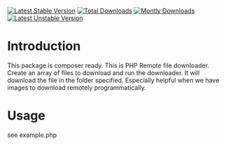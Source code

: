 [![Latest Stable Version](https://poser.pugx.org/samundra/remotefiledownloader/v/stable.png)](https://packagist.org/packages/samundra/remotefiledownloader) [![Total Downloads](https://poser.pugx.org/samundra/remotefiledownloader/downloads.png)](https://packagist.org/packages/samundra/remotefiledownloader) [![Montly Downloads](https://poser.pugx.org/samundra/remotefiledownloader/d/monthly.png)](https://packagist.org/packages/samundra/remotefiledownloader) [![Latest Unstable Version](https://poser.pugx.org/samundra/remotefiledownloader/v/unstable.png)](https://packagist.org/packages/samundra/remotefiledownloader)

# Introduction

This package is composer ready. This is PHP Remote file downloader. Create an array of files to download and run the downloader. It will
download the file in the folder specified. Especially helpful when we have images to download remotely programmatically.

# Usage
see example.php